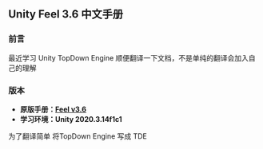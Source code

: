 ## Unity Feel 3.6 中文手册

### 前言

最近学习 Unity TopDown Engine 顺便翻译一下文档，不是单纯的翻译会加入自己的理解

### 版本

- **原版手册：[Feel v3.6](http://feel-docs.moremountains.com/list_mmfeedbacks.html)**
- **学习环境：Unity  2020.3.14f1c1**

为了翻译简单 将TopDown Engine   写成 TDE
